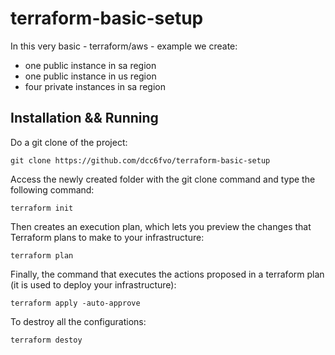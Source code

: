 # terraform-basic-setup

In this very basic - terraform/aws - example we create:

  - one public instance in sa region
  - one public instance in us region
  - four private instances in sa region

   
Installation && Running
-----------------------

Do a git clone of the project:

	git clone https://github.com/dcc6fvo/terraform-basic-setup 

Access the newly created folder with the git clone command and type the following command:

	terraform init

Then creates an execution plan, which lets you preview the changes that Terraform plans to make to your infrastructure:

  	terraform plan
  
Finally, the command that executes the actions proposed in a terraform plan (it is used to deploy your infrastructure):

  	terraform apply -auto-approve

To destroy all the configurations:

	terraform destoy
